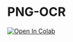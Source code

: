 # PNG-OCR
[![Open In Colab](https://colab.research.google.com/assets/colab-badge.svg)](https://colab.research.google.com/github/muhammed540/ocr/blob/main/ocr.ipynb)

